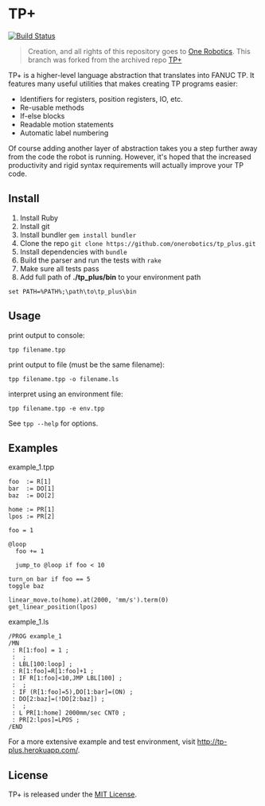 TP+
===

[![Build Status](https://travis-ci.com/kobbled/tp_plus.svg?branch=master)](https://travis-ci.org/onerobotics/tp_plus)


> Creation, and all rights of this repository goes to [One Robotics](https://www.onerobotics.com/). This branch was forked from the archived repo [TP+](https://github.com/onerobotics/tp_plus)

TP+ is a higher-level language abstraction that translates into FANUC
TP. It features many useful utilities that makes creating TP programs
easier:

* Identifiers for registers, position registers, IO, etc.
* Re-usable methods
* If-else blocks
* Readable motion statements
* Automatic label numbering

Of course adding another layer of abstraction takes you a step further
away from the code the robot is running. However, it's hoped that the
increased productivity and rigid syntax requirements will actually
improve your TP code.

Install
-----------

1. Install Ruby
2. Install git
3. Install bundler `gem install bundler`
4. Clone the repo `git clone https://github.com/onerobotics/tp_plus.git`
5. Install dependencies with `bundle`
6. Build the parser and run the tests with `rake`
7. Make sure all tests pass
8. Add full path of **./tp_plus/bin** to your environment path

```shell
set PATH=%PATH%;\path\to\tp_plus\bin
```

Usage
-----
print output to console:

```shell
tpp filename.tpp
```

print output to file (must be the same filename):

```shell
tpp filename.tpp -o filename.ls
```

interpret using an environment file:

```shell
tpp filename.tpp -e env.tpp
```

See `tpp --help` for options.


Examples
--------

example_1.tpp

    foo  := R[1]
    bar  := DO[1]
    baz  := DO[2]

    home := PR[1]
    lpos := PR[2]

    foo = 1

    @loop
      foo += 1

      jump_to @loop if foo < 10

    turn_on bar if foo == 5
    toggle baz

    linear_move.to(home).at(2000, 'mm/s').term(0)
    get_linear_position(lpos)


example_1.ls

    /PROG example_1
    /MN
     : R[1:foo] = 1 ;
     :  ;
     : LBL[100:loop] ;
     : R[1:foo]=R[1:foo]+1 ;
     : IF R[1:foo]<10,JMP LBL[100] ;
     :  ;
     : IF (R[1:foo]=5),DO[1:bar]=(ON) ;
     : DO[2:baz]=(!DO[2:baz]) ;
     :  ;
     : L PR[1:home] 2000mm/sec CNT0 ;
     : PR[2:lpos]=LPOS ;
    /END

For a more extensive example and test environment, visit http://tp-plus.herokuapp.com/.

License
-------

TP+ is released under the [MIT License](http://www.opensource.org/licenses/MIT).
